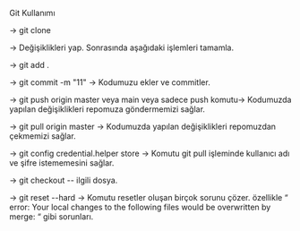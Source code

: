 Git Kullanımı

-> git clone <html-link>

-> Değişiklikleri yap. Sonrasında aşağıdaki işlemleri tamamla.

-> git add .

-> git commit -m "11" → Kodumuzu ekler ve commitler.

-> git push origin master veya main veya sadece push komutu→ Kodumuzda yapılan değişiklikleri
repomuza göndermemizi sağlar.

-> git pull origin master → Kodumuzda yapılan değişiklikleri repomuzdan çekmemizi sağlar.

-> git config credential.helper store → Komutu git pull işleminde kullanıcı adı ve şifre istememesini sağlar.

-> git checkout -- ilgili dosya.

-> git reset --hard → Komutu resetler oluşan birçok sorunu çözer. özellikle “ error: Your local changes to the following files would be overwritten by merge: “ gibi sorunları.
